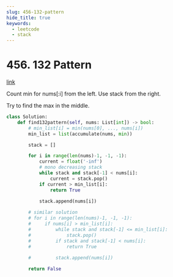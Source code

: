 ```yaml
---
slug: 456-132-pattern
hide_title: true
keywords:
  - leetcode
  - stack
---
```


# 456. 132 Pattern

[link](https://leetcode.com/problems/132-pattern/)

Count min for nums[:i] from the left. Use stack from the right.

Try to find the max in the middle.

```python
class Solution:
    def find132pattern(self, nums: List[int]) -> bool:
        # min_list[i] = min(nums[0], ..., nums[i])
        min_list = list(accumulate(nums, min))

        stack = []

        for i in range(len(nums)-1, -1, -1):
            current = float('-inf')
            # mono decreasing stack
            while stack and stack[-1] < nums[i]:
                current = stack.pop()
            if current > min_list[i]:
                return True
            
            stack.append(nums[i])

        # similar solution
        # for i in range(len(nums)-1, -1, -1):
        #     if nums[i] > min_list[i]:
        #         while stack and stack[-1] <= min_list[i]:
        #             stack.pop()
        #         if stack and stack[-1] < nums[i]:
        #             return True
                
        #         stack.append(nums[i])

        return False
```
